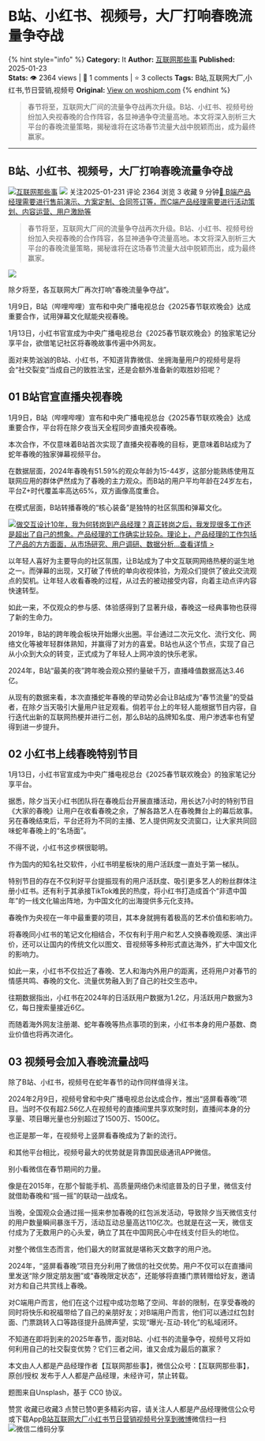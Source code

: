 # B站、小红书、视频号，大厂打响春晚流量争夺战
{% hint style="info" %}
**Category:** It
**Author:** [互联网那些事](https://www.woshipm.com/u/1227409)
**Published:** 2025-01-23  
**Stats:** 👁️ 2364 views | 💬 1 comments | ⭐ 3 collects
**Tags:** B站,互联网大厂,小红书,节日营销,视频号
**Original:** [View on woshipm.com](https://www.woshipm.com/it/6174118.html)
{% endhint %}
> 春节将至，互联网大厂间的流量争夺战再次升级。B站、小红书、视频号纷纷加入央视春晚的合作阵容，各显神通争夺流量高地。本文将深入剖析三大平台的春晚流量策略，揭秘谁将在这场春节流量大战中脱颖而出，成为最终赢家。

---

## B站、小红书、视频号，大厂打响春晚流量争夺战

[![](https://image.woshipm.com/wp-files/2022/06/jpWzewYfkwWvDGfRO6AR.jpg!/both/72x72)](https://www.woshipm.com/u/1227409)[互联网那些事](https://www.woshipm.com/u/1227409) ![](https://static.woshipm.com/tag/1122_1@2x.png) 关注2025-01-231 评论 2364 浏览 3 收藏 9 分钟[🔗 B端产品经理需要进行售前演示、方案定制、合同签订等，而C端产品经理需要进行活动策划、内容运营、用户激励等](https://ke.qidianla.com/courses/bcpm)

> 春节将至，互联网大厂间的流量争夺战再次升级。B站、小红书、视频号纷纷加入央视春晚的合作阵容，各显神通争夺流量高地。本文将深入剖析三大平台的春晚流量策略，揭秘谁将在这场春节流量大战中脱颖而出，成为最终赢家。

![](https://image.woshipm.com/2025/01/23/cdb4c742-d95d-11ef-a430-00163e09d72f.png)

除夕将至，各互联网大厂再次打响“春晚流量争夺战”。

1月9日，B站（哔哩哔哩）宣布和中央广播电视总台《2025春节联欢晚会》达成重要合作，试用弹幕文化赋能央视春晚。

1月13日，小红书官宣成为中央广播电视总台《2025春节联欢晚会》的独家笔记分享平台，欲借笔记社区将春晚故事传遍中外网友。

面对来势汹汹的B站、小红书，不知道背靠微信、坐拥海量用户的视频号是将会“社交裂变”当成自己的致胜法宝，还是会额外准备新的取胜妙招呢？

## 01 B站官宣直播央视春晚

1月9日，B站（哔哩哔哩）宣布和中央广播电视总台《2025春节联欢晚会》达成重要合作，平台将在除夕夜当天全程同步直播央视春晚。

本次合作，不仅意味着B站首次实现了直播央视春晚的目标，更意味着B站成为了蛇年春晚的独家弹幕视频平台。

在数据层面，2024年春晚有51.59%的观众年龄为15-44岁，这部分能熟练使用互联网应用的群体俨然成为了春晚的主力观众。而B站的用户平均年龄在24岁左右，平台Z+时代覆盖率高达65%，双方画像高度重合。

在模式层面，B站转播春晚的“核心装备”是独特的社区氛围和弹幕文化。

[![](https://image.woshipm.com/2023/08/02/769bf6f4-30e6-11ee-b3cb-00163e0b5ff3.png)做交互设计10年，我为何转岗到产品经理？真正转岗之后，我发现很多工作还是超出了自己的想象。产品经理的工作确实比较杂。理论上，产品经理的工作包括了产品的方方面面，从市场研究、用户调研、数据分析...查看详情 >](https://ke.qidianla.com/courses/bcpm)

以年轻人喜好为主要导向的社区氛围，让B站成为了中文互联网网络热梗的诞生地之一。而弹幕的出现，又打破了传统的单向收视体验，为观众们提供了彼此交流观点的契机。让年轻人收看春晚的过程，从过去的被动接受内容，向着主动点评内容快速转型。

如此一来，不仅观众的参与感、体验感得到了显著升级，春晚这一经典事物也获得了新的生命力。

2019年，B站的跨年晚会板块开始爆火出圈。平台通过二次元文化、流行文化、网络文化等被年轻群体熟知，并赢得了对方的喜爱。B站也从这个节点，实现了自己从小众到大众的转变，正式成为了年轻人上网冲浪的快乐老家。

2024年，B站“最美的夜”跨年晚会观众预约量破千万，直播峰值数据高达3.46亿。

从现有的数据来看，本次直播蛇年春晚的举动势必会让B站成为“春节流量”的受益者，在除夕当天吸引大量用户驻足观看。倘若平台上的年轻人能根据节目内容，自行迭代出新的互联网热梗并进行二创，那么B站的品牌知名度、用户渗透率也有望得到进一步提升。

## 02 小红书上线春晚特别节目

1月13日，小红书官宣成为中央广播电视总台《2025春节联欢晚会》的独家笔记分享平台。

据悉，除夕当天小红书团队将在春晚后台开展直播活动，用长达7小时的特别节目《大家的春晚》让用户在收看春晚之余，了解各路艺人在春晚舞台上的幕后故事。另在春晚结束后，平台还将为不同的主播、艺人提供网友交流窗口，让大家共同回味蛇年春晚上的“名场面”。

不得不说，小红书这步棋很聪明。

作为国内的知名社交软件，小红书明星板块的用户活跃度一直处于第一梯队。

特别节目的存在不仅利好平台提振现有的用户活跃度、吸引更多艺人的粉丝群体注册小红书。还有利于其承接TikTok难民的热度，将小红书打造成首个“非遗中国年”的一线文化输出阵地，为中国文化的出海提供多元化支持。

春晚作为央视在一年中最重要的项目，其本身就拥有着极高的艺术价值和影响力。

将春晚同小红书的笔记文化相结合，不仅有利于用户和艺人交换春晚观感、演出评价，还可以让国内的传统文化以图文、音视频等多种形式直达海外，扩大中国文化的影响力。

如此一来，小红书不仅拉近了春晚、艺人和海内外用户的距离，还将用户对春节的情感共鸣、春晚的文化、流量优势融入到了自己的社交生态中。

往期数据指出，小红书在2024年的日活跃用户数据为1.2亿，月活跃用户数据为3亿，每日搜索量接近6亿。

而随着海外网友注册潮、蛇年春晚等热点事项的到来，小红书本身的用户基数、商业价值也将再次进化。

## 03 视频号会加入春晚流量战吗

除了B站、小红书，视频号在蛇年春节的动作同样值得关注。

2024年2月9日，视频号曾和中央广播电视总台达成合作，推出“竖屏看春晚”项目。当时不仅有超2.56亿人在视频号的直播间里共享欢聚时刻，直播间本身的分享量、项目曝光量也分别超过了1500万、1500亿。

也正是那一年，在视频号上竖屏看春晚成为了新的流行。

和其他平台相比，视频号最大的优势就是背靠国民级通讯APP微信。

别小看微信在春节期间的力量。

像是在2015年，在那个智能手机、高质量网络仍未彻底普及的日子里，微信支付就借助春晚和“摇一摇”的联动一战成名。

当晚，全国观众会通过摇一摇来参加春晚的红包派发活动，导致除夕当天微信支付的用户数量瞬间暴涨千万，活动互动总量高达110亿次。也就是在这一天，微信支付成为了无数用户的心头爱，确立了其在中国网民心中在线支付巨头的地位。

对整个微信生态而言，他们最大的财富就是堪称天文数字的用户池。

2024年，“竖屏看春晚”项目充分利用了微信的社交优势。用户不仅可以在直播间里发送“除夕限定朋友圈”或“春晚限定状态”，还能够将直播门票转赠给好友，邀请对方和自己共赏线上春晚。

对C端用户而言，他们在这个过程中成功忽略了空间、年龄的限制，在享受春晚的同时将快乐和祝福带给了自己的亲朋好友；对B端用户而言，他们可以通过红包封面、门票跳转入口等路径提升品牌声望，实现“曝光-互动-转化”的私域闭环。

不知道在即将到来的2025年春节，面对B站、小红书的流量争夺，视频号又将如何利用自己的社交裂变优势？它们三者之间，谁又会成为最后的赢家？

本文由人人都是产品经理作者【互联网那些事】，微信公众号：【互联网那些事】，原创/授权 发布于人人都是产品经理，未经许可，禁止转载。

题图来自Unsplash，基于 CC0 协议。

赞赏 收藏已收藏3 点赞已赞0更多精彩内容，请关注人人都是产品经理微信公众号或下载App[B站](https://www.woshipm.com/tag/b%e7%ab%99)[互联网大厂](https://www.woshipm.com/tag/%e4%ba%92%e8%81%94%e7%bd%91%e5%a4%a7%e5%8e%82)[小红书](https://www.woshipm.com/tag/%e5%b0%8f%e7%ba%a2%e4%b9%a6)[节日营销](https://www.woshipm.com/tag/%e8%8a%82%e6%97%a5%e8%90%a5%e9%94%80)[视频号](https://www.woshipm.com/tag/%e8%a7%86%e9%a2%91%e5%8f%b7)[分享到微博](https://service.weibo.com/share/share.php?appkey=2775287854&title=B站、小红书、视频号，大厂打响春晚流量争夺战&url=https://www.woshipm.com/it/6174118.html&pic=https://image.woshipm.com/2025/01/23/cdb4c742-d95d-11ef-a430-00163e09d72f.png)微信扫一扫![微信二维码](https://api.pwmqr.com/qrcode/create/?url=https://www.woshipm.com/it/6174118.html)分享